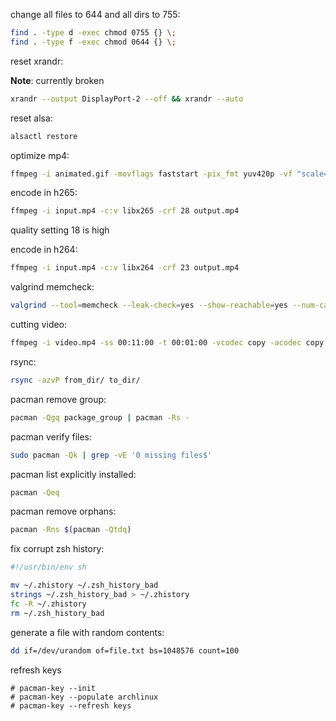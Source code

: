 change all files to 644 and all dirs to 755:

```bash
find . -type d -exec chmod 0755 {} \;
find . -type f -exec chmod 0644 {} \;
```

reset xrandr:

**Note**: currently broken

```bash
xrandr --output DisplayPort-2 --off && xrandr --auto
```

reset alsa:

```bash
alsactl restore
```

optimize mp4:

```bash
ffmpeg -i animated.gif -movflags faststart -pix_fmt yuv420p -vf "scale=trunc(iw/2)*2:trunc(ih/2)*2" video.mp4
```

encode in h265:

```bash
ffmpeg -i input.mp4 -c:v libx265 -crf 28 output.mp4
```
quality setting 18 is high

encode in h264:

```bash
ffmpeg -i input.mp4 -c:v libx264 -crf 23 output.mp4
```

valgrind memcheck:

```bash
valgrind --tool=memcheck --leak-check=yes --show-reachable=yes --num-callers=20 --track-fds=yes ./test --arg1 --arg2
```

cutting video:

```bash
ffmpeg -i video.mp4 -ss 00:11:00 -t 00:01:00 -vcodec copy -acodec copy cutvid.mp4
```

rsync:

```bash
rsync -azvP from_dir/ to_dir/
```

pacman remove group:

```bash
pacman -Qgq package_group | pacman -Rs -
```

pacman verify files:

```bash
sudo pacman -Qk | grep -vE '0 missing files$'
```

pacman list explicitly installed:

```bash
pacman -Qeq
```

pacman remove orphans:

```bash
pacman -Rns $(pacman -Qtdq)
```

fix corrupt zsh history:

```bash
#!/usr/bin/env sh

mv ~/.zhistory ~/.zsh_history_bad
strings ~/.zsh_history_bad > ~/.zhistory
fc -R ~/.zhistory
rm ~/.zsh_history_bad
```

generate a file with random contents:

```bash
dd if=/dev/urandom of=file.txt bs=1048576 count=100
```

refresh keys

```
# pacman-key --init
# pacman-key --populate archlinux
# pacman-key --refresh keys
```
